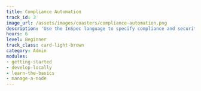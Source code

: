 ```yaml
---
title: Compliance Automation
track_id: 3
image_url: /assets/images/coasters/compliance-automation.png
description: 'Use the InSpec language to specify compliance and security requirements as code. Find problems early, during development, and not after the fact. '
hours: 6
level: Beginner
track_class: card-light-brown
category: Admin
modules:
- getting-started
- develop-locally
- learn-the-basics
- manage-a-node
---
```

